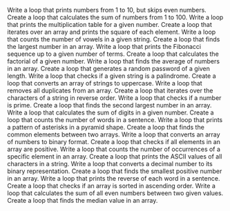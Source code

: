 Write a loop that prints numbers from 1 to 10, but skips even numbers.
Create a loop that calculates the sum of numbers from 1 to 100.
Write a loop that prints the multiplication table for a given number.
Create a loop that iterates over an array and prints the square of each element.
Write a loop that counts the number of vowels in a given string.
Create a loop that finds the largest number in an array.
Write a loop that prints the Fibonacci sequence up to a given number of terms.
Create a loop that calculates the factorial of a given number.
Write a loop that finds the average of numbers in an array.
Create a loop that generates a random password of a given length.
Write a loop that checks if a given string is a palindrome.
Create a loop that converts an array of strings to uppercase.
Write a loop that removes all duplicates from an array.
Create a loop that iterates over the characters of a string in reverse order.
Write a loop that checks if a number is prime.
Create a loop that finds the second largest number in an array.
Write a loop that calculates the sum of digits in a given number.
Create a loop that counts the number of words in a sentence.
Write a loop that prints a pattern of asterisks in a pyramid shape.
Create a loop that finds the common elements between two arrays.
Write a loop that converts an array of numbers to binary format.
Create a loop that checks if all elements in an array are positive.
Write a loop that counts the number of occurrences of a specific element in an array.
Create a loop that prints the ASCII values of all characters in a string.
Write a loop that converts a decimal number to its binary representation.
Create a loop that finds the smallest positive number in an array.
Write a loop that prints the reverse of each word in a sentence.
Create a loop that checks if an array is sorted in ascending order.
Write a loop that calculates the sum of all even numbers between two given values.
Create a loop that finds the median value in an array.
